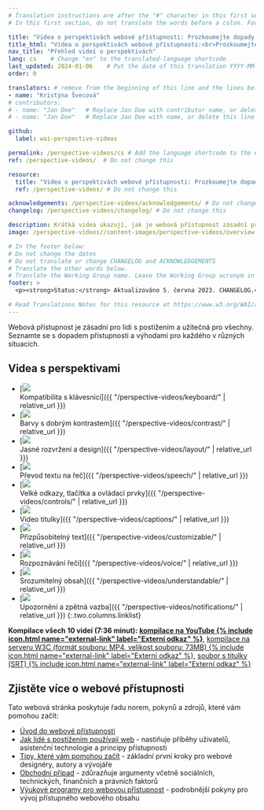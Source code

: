 ```yaml
---
# Translation instructions are after the "#" character in this first section. They are comments that do not show up in the web page. You do not need to translate the instructions after "#".
# In this first section, do not translate the words before a colon. For example, do not translate "title:". Do translate the text after "title:"

title: "Videa o perspektivách webové přístupnosti: Prozkoumejte dopady a výhody pro všechny uživatele"
title_html: "Videa o perspektivách webové přístupnosti:<br>Prozkoumejte dopady a výhody pro všechny uživatele"
nav_title: "Přehled videí o perspektivách"
lang: cs    # Change "en" to the translated-language shortcode
last_updated: 2024-01-06    # Put the date of this translation YYYY-MM-DD (with month in the middle)
order: 0

translators: # remove from the beginning of this line and the lines below: "# " (the hash sign and the space)
- name: "Kristýna Švecová"
# contributors:
# - name: "Jan Doe"   # Replace Jan Doe with contributor name, or delete this line if none
# - name: "Jan Doe"   # Replace Jan Doe with name, or delete this line if not multiple contributors

github:
  label: wai-perspective-videos

permalink: /perspective-videos/cs # Add the language shortcode to the end, with no slash at the end. For example /path/to/file/fr
ref: /perspective-videos/  # Do not change this

resource:
  title: "Videa o perspektivách webové přístupnosti: Prozkoumejte dopady a výhody pro všechny uživatele"
  ref: /perspective-videos/ # Do not change this

acknowledgements: /perspective-videos/acknowledgements/ # Do not change this
changelog: /perspective-videos/changelog/ # Do not change this

description: Krátká videa ukazují, jak je webová přístupnost zásadní pro lidi s postižením a užitečná pro všechny v různých situacích.
image: /perspective-videos//content-images/perspective-videos/overview.jpg

# In the footer below:
# Do not change the dates
# Do not translate or change CHANGELOG and ACKNOWLEDGEMENTS
# Translate the other words below.
# Translate the Working Group name. Leave the Working Group acronym in English.
footer: >
  <p><strong>Status:</strong> Aktualizováno 5. června 2023. CHANGELOG.<br><strong>Editor a vedoucí projektu:</strong> <a href="https://www.w3.org/People/shadi">Shadi Abou-Zahra</a>. Vyvinuto <a href="https://www.w3.org/WAI/EO/">Pracovní skupinou pro vzdělání a osvětu (EOWG)</a> za podpory <a href="https://www.w3.org/WAI/DEV/">projektu WAI-DEV</a>, spolufinancováno Evropskou komisí. ACKNOWLEDGEMENTS.</p>

# Read Translations Notes for this resource at https://www.w3.org/WAI/about/translating/resources/resource-specific-instructions/
---
```


Webová přístupnost je zásadní pro lidi s postižením a užitečná pro všechny. Seznamte se s dopadem přístupnosti a výhodami pro každého v různých situacích.

## Videa s perspektivami

-   [![](/content-images/perspective-videos/thumbnails/keyboard.jpg)<br>Kompatibilita s klávesnicí]({{ "/perspective-videos/keyboard/" | relative_url }})
-   [![](/content-images/perspective-videos/thumbnails/contrast.jpg)<br>Barvy s dobrým kontrastem]({{ "/perspective-videos/contrast/" | relative_url }})
-   [![](/content-images/perspective-videos/thumbnails/layout.jpg)<br>Jasné rozvržení a design]({{ "/perspective-videos/layout/" | relative_url }})
-   [![](/content-images/perspective-videos/thumbnails/speech.jpg)<br>Převod textu na řeč]({{ "/perspective-videos/speech/" | relative_url }})
-   [![](/content-images/perspective-videos/thumbnails/controls.jpg)<br>Velké odkazy, tlačítka a ovládací prvky]({{ "/perspective-videos/controls/" | relative_url }})
-   [![](/content-images/perspective-videos/thumbnails/captions.jpg)<br>Video titulky]({{ "/perspective-videos/captions/" | relative_url }})
-   [![](/content-images/perspective-videos/thumbnails/customizable.jpg)<br>Přizpůsobitelný text]({{ "/perspective-videos/customizable/" | relative_url }})
-   [![](/content-images/perspective-videos/thumbnails/voice.jpg)<br>Rozpoznávání řeči]({{ "/perspective-videos/voice/" | relative_url }})
-   [![](/content-images/perspective-videos/thumbnails/understandable.jpg)<br>Srozumitelný obsah]({{ "/perspective-videos/understandable/" | relative_url }})
-   [![](/content-images/perspective-videos/thumbnails/notifications.jpg)<br>Upozornění a zpětná vazba]({{ "/perspective-videos/notifications/" | relative_url }})
{:.two.columns.linklist}

**Kompilace všech 10 videí (7:36 minut): [kompilace na YouTube {% include icon.html name="external-link" label="Externí odkaz" %}](https://www.youtube.com/watch?v=3f31oufqFSM)**, [kompilace na serveru W3C (formát souboru: MP4, velikost souboru: 73MB) {% include icon.html name="external-link" label="Externí odkaz" %}](https://media.w3.org/wai/perspective-videos/compilation.mp4), [soubor s titulky (SRT) {% include icon.html name="external-link" label="Externí odkaz" %}](https://media.w3.org/wai/perspective-videos/compilation.srt)

## Zjistěte více o webové přístupnosti

Tato webová stránka poskytuje řadu norem, pokynů a zdrojů,
které vám pomohou začít:

-   [Úvod do webové přístupnosti](/fundamentals/accessibility-intro/)
-   [Jak lidé s postižením používají web](/people-use-web/) - nastiňuje příběhy uživatelů, asistenční technologie a principy přístupnosti
-   [Tipy, které vám pomohou začít](/tips/) - základní první kroky pro webové designéry, autory a vývojáře
-   [Obchodní případ](/business-case/) - zdůrazňuje argumenty včetně sociálních, technických, finančních a právních faktorů
-   [Výukové programy pro webovou přístupnost](/tutorials/) - podrobnější pokyny pro vývoj přístupného webového obsahu
